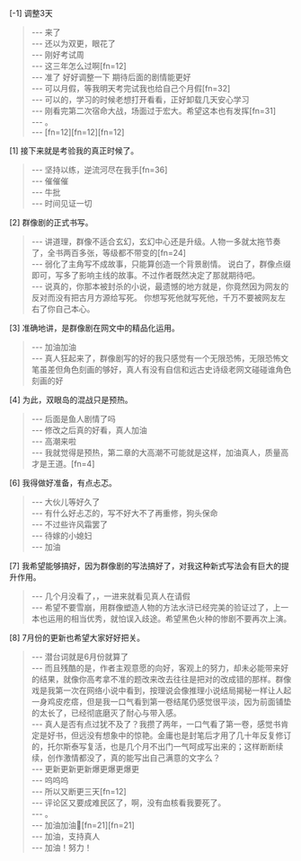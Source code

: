 
[-1] 调整3天
>--- 来了<br>
>--- 还以为双更，眼花了<br>
>--- 刚好考试周<br>
>--- 这三年怎么过啊[fn=12]<br>
>--- 准了 好好调整一下 期待后面的剧情能更好<br>
>--- 可以月假，等我明天考完试我也给自己个月假[fn=32]<br>
>--- 可以的，学习的时候老想打开看看，正好卸载几天安心学习<br>
>--- 刚看完第二次宿命大战，场面过于宏大。希望这本也有发挥[fn=31]<br>
>--- 。<br>
>--- [fn=12][fn=12][fn=12]<br>

[1] 接下来就是考验我的真正时候了。
>--- 坚持以练，逆流河尽在我手[fn=36]<br>
>--- 催催催<br>
>--- 牛批<br>
>--- 时间见证一切<br>

[2] 群像剧的正式书写。
>--- 讲道理，群像不适合玄幻，玄幻中心还是升级。人物一多就太拖节奏了，全书两百多张，等级都不带变的[fn=24]<br>
>--- 弱化了主角写不成故事，只能算创造一个背景剧情。
说白了，群像点缀即可，写多了影响主线的故事。不过作者既然决定了那就期待吧。<br>
>--- 说真的，你那本被封杀的小说，最遗憾的地方就是，你竟然因为网友的反对而没有把古月方源给写死。
你想写死他就写死他，千万不要被网友左右了你自己本心。<br>

[3] 准确地讲，是群像剧在网文中的精品化运用。
>--- 加油加油<br>
>--- 真人狂起来了，群像剧写的好的我只感觉有一个无限恐怖，无限恐怖文笔虽差但角色刻画的够好，真人有没有自信和远古史诗级老网文碰碰谁角色刻画的好<br>

[4] 为此，双眼岛的混战只是预热。
>--- 后面是鱼人剧情了吗<br>
>--- 修改之后真的好看，真人加油<br>
>--- 高潮来啦<br>
>--- 我就觉得是预热，第二章的大高潮不可能就是这样，加油真人，质量高才是王道。[fn=4]<br>

[6] 我得做好准备，有点忐忑。
>--- 大伙儿等好久了<br>
>--- 有什么好忐忑的，写不好大不了再重修，狗头保命<br>
>--- 不过些许风霜罢了<br>
>--- 待嫁的小媳妇<br>
>--- 加油<br>

[7] 我希望能够搞好，因为群像剧的写法搞好了，对我这种新式写法会有巨大的提升作用。
>--- 几个月没看了，，一进来就看见真人在请假<br>
>--- 希望不要雪崩，用群像塑造人物的方法水浒已经完美的验证过了，上一本也运用的相当优秀，就怕误入歧途。希望黑色火种的惨剧不要再次上演。<br>

[8] 7月份的更新也希望大家好好把关。
>--- 潜台词就是6月份就算了<br>
>--- 而且残酷的是，作者主观意愿的向好，客观上的努力，却未必能带来好的结果，就像你高考拿不准的题改来改去往往是把对的改成错的那样。群像戏是我第一次在网络小说中看到，按理说会像推理小说结局揭秘一样让人起一身鸡皮疙瘩，但是我一口气看到第一卷结尾仍感觉很平淡，因为前面铺垫的太长了，已经彻底磨灭了耐心与带入感。<br>
>--- 真人是否有点过犹不及了？我攒了两年，一口气看了第一卷，感觉书肯定是好书，但远没有想象中的惊艳。金庸也是封笔后才用了几十年反复修订的，托尔斯泰写复活，也是几个月不出门一气呵成写出来的；这样断断续续，创作激情都没了，真的能写出自己满意的文字么？<br>
>--- 更新更新更新爆更爆更爆更<br>
>--- 呜呜呜<br>
>--- 所以又断更三天[fn=12]<br>
>--- 评论区又要成难民区了，啊，没有血核看我要死了。<br>
>--- 。<br>
>--- 加油加油💪[fn=21][fn=21]<br>
>--- 加油，支持真人<br>
>--- 加油！努力！<br>
